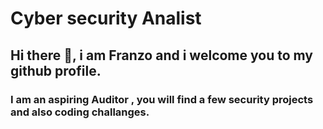 # Cyber security Analist

## Hi there 👋, i am Franzo and i welcome you to my github profile. 

### I am an aspiring Auditor , you will find a few security projects and also coding challanges. 
